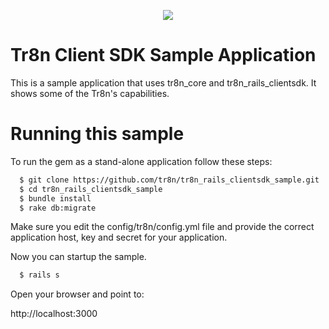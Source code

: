 <p align="center">
  <img src="https://raw.github.com/tr8n/tr8n/master/doc/screenshots/tr8nlogo.png">
</p>


Tr8n Client SDK Sample Application
==================================

This is a sample application that uses tr8n_core and tr8n_rails_clientsdk. It shows some of the Tr8n's capabilities.


Running this sample
==================================

To run the gem as a stand-alone application follow these steps:

```sh
  $ git clone https://github.com/tr8n/tr8n_rails_clientsdk_sample.git
  $ cd tr8n_rails_clientsdk_sample
  $ bundle install
  $ rake db:migrate
```

Make sure you edit the config/tr8n/config.yml file and provide the correct application host, key and secret for your application.

Now you can startup the sample.

```sh
  $ rails s
```

Open your browser and point to:

  http://localhost:3000
